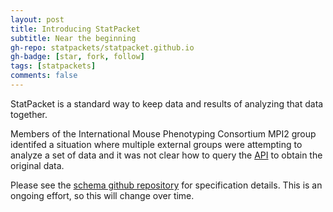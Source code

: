 ```yaml
---
layout: post
title: Introducing StatPacket
subtitle: Near the beginning
gh-repo: statpackets/statpacket.github.io
gh-badge: [star, fork, follow]
tags: [statpackets]
comments: false
---
```


StatPacket is a standard way to keep data and results of analyzing that data together.

Members of the International Mouse Phenotyping Consortium MPI2 group identifed a situation where multiple external groups were attempting to analyze a set of data and it was not clear how to query the [API](https://www.mousephenotype.org/help/api-access/) to obtain the original data.

Please see the [schema github repository](https://github.com/statpackets/statpacket-schema) for specification details.  This is an ongoing effort, so this will change over time.
